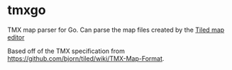 tmxgo
=====

TMX map parser for Go.  Can parse the map files created by the [Tiled map editor](http://www.mapeditor.org/)

Based off of the TMX specification from <https://github.com/bjorn/tiled/wiki/TMX-Map-Format>.
